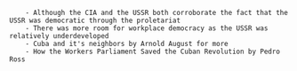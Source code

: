 		- Although the CIA and the USSR both corroborate the fact that the USSR was democratic through the proletariat
		- There was more room for workplace democracy as the USSR was relatively underdeveloped 
		- Cuba and it's neighbors by Arnold August for more 
		- How the Workers Parliament Saved the Cuban Revolution by Pedro Ross